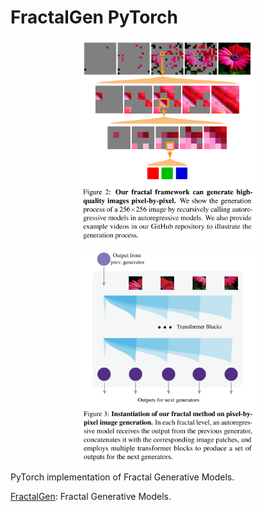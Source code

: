 # FractalGen PyTorch

<p align="center">
  <img src="FractalGen.png" alt="FractalGen" style="display:block; margin:auto; width:280px;" />
</p>

<p align="center">
  <img src="FractalGen+.png" alt="FractalGen+" style="display:block; margin:auto; width:280px;" />
</p>

PyTorch implementation of Fractal Generative Models.

[FractalGen](https://arxiv.org/abs/2502.17437): Fractal Generative Models.
